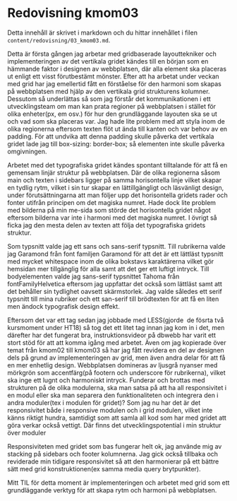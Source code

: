 ---
---
Redovisning kmom03
=========================

Detta innehåll är skrivet i markdown och du hittar innehållet i filen `content/redovisning/03_kmom03.md`.

Detta är första gången jag arbetar med gridbaserade layouttekniker och implementeringen av det vertikala gridet kändes till en början som en hämmande faktor i designen av webbplatsen, där alla element ska placeras ut enligt ett visst förutbestämt mönster. Efter att ha arbetat under veckan med grid har jag emellertid fått en förståelse för den harmoni som skapas på webbplatsen med hjälp av den vertikala grid strukturens kolumner. Dessutom så underlättas så som jag förstår det kommunikationen i ett utvecklingsteam om man kan prata regioner på webbplatsen i stället för olika enheter(px, em osv.) för hur den grundläggande layouten ska se ut och vad som ska placeras var. Jag hade lite problem med att styla inom de olika regionerna eftersom texten flöt ut ända till kanten och var behov av en padding. För att undvika att denna padding skulle påverka det vertikala gridet lade jag till box-sizing: border-box; så elementen inte skulle påverka omgivningen.

Arbetet med det typografiska gridet kändes spontant tilltalande för att få en gemensam linjär struktur på webbplatsen. Där de olika regionerna såsom main och texten i sidebars ligger på samma horisontella linje vilket skapar en tydlig rytm, vilket i sin tur skapar en lättillgängligt och läsvänligt design, under förutsättningarna att man följer upp det horisontella gridets rader och fonter utifrån principen om det magiska numret. Hade dock lite problem med bilderna på min me-sida som störde det horisontella gridet något eftersom bilderna var inte i harmoni med det magiska numret. I övrigt så ficka jag den mesta delen av texten att följa det typografiska gridets struktur.

Som typsnitt valde jag ett sans och sans-serif typsnitt. Till rubrikerna valde jag Garamond från font familjen Garamond för att det är ett lättläst typsnitt med mycket whitespace inom de olika bokstavs karaktärerna vilket gör hemsidan mer tillgänglig för alla samt att det ger ett luftigt intryck. Till bodyelementen valde jag sans-serif typsnittet Tahoma från fontFamilyHelvetica eftersom jag uppfattar det också som lättläst samt att det behåller sin tydlighet oavsett skärmstorlek. Jag valde således ett serif typsnitt till mina rubriker och ett san-serif till brödtexten för att få en liten men ändock typografisk design effekt.

Eftersom det var ett tag sedan jag jobbade med LESS(gjorde  de fösrta två kursmoment under HT18) så tog det ett litet tag innan jag kom in i det, men därefter har det fungerat bra, instruktionsvideor på dbwebb har varit ett stort stöd för att att komma igång med arbetet. Även om jag kopierade över temat från kmom02 till kmom03 så har jag fått revidera en del av designen dels på grund av implementeringen av grid, men även andra delar för att få en mer enhetlig design. Webbplatsen domineras av ljusgrå nyanser med mörkgrön som accentfärg(på footern och underscore för rubrikerna), vilket ska inge ett lugnt och harmoniskt intryck. Funderar och brottas med strukturen på de olika modulerna, ska man satsa på att ha all responsivitet i en modul eller ska man separera den funktionaliteten och integrera den i andra moduler(tex i modulen för gridet)? Som jag nu har det är det responsivitet både i responsive modulen och i grid modulen, vilket inte känns riktigt hundra, samtidigt som att samla all kod som har med gridet att göra verkar också vettigt. Där finns det utvecklingspotential i min struktur över moduler

Responsiviteten med gridet som bas fungerar helt ok, jag använde mig av stacking på sidebars och footer kolumnerna. Jag gick också tillbaka och reviderade min tidigare responsivitet så att den harmonierar på ett bättre sätt med grid konstruktionen(ex samma media query brytpunkter).

Mitt TIL för detta moment är implementeringen och arbetet med grid som ett grundläggande verktyg för att skapa rytm och harmoni på webbplatsen.
